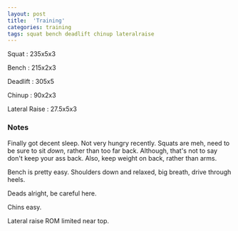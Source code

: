 ```yaml
---
layout: post
title:  'Training'
categories: training
tags: squat bench deadlift chinup lateralraise
---
```


Squat       :   235x5x3

Bench       :   215x2x3

Deadlift    :   305x5

Chinup      :   90x2x3

Lateral Raise   :   27.5x5x3

### Notes

Finally got decent sleep. Not very hungry recently. Squats are meh, need to be sure to
sit _down_, rather than too far back. Although, that's not to say don't keep your ass
back. Also, keep weight on back, rather than arms.

Bench is pretty easy. Shoulders down and relaxed, big breath, drive through heels.

Deads alright, be careful here.

Chins easy.

Lateral raise ROM limited near top.
